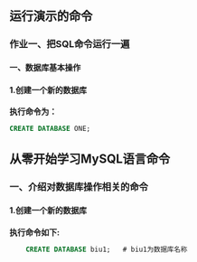 ## 运行演示的命令

### 作业一、把SQL命令运行一遍
#### 一、数据库基本操作

#### 1.创建一个新的数据库
**执行命令为：**
```sql
CREATE DATABASE ONE;
```


## 从零开始学习MySQL语言命令

### 一、介绍对数据库操作相关的命令
#### 1.创建一个新的数据库

**执行命令如下:**

```SQL
	CREATE DATABASE biu1;   # biu1为数据库名称
```
